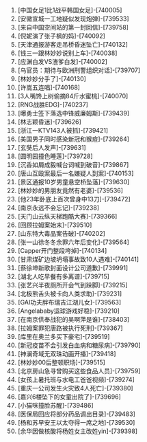 
1. [中国女足1比1战平韩国女足]-[740005]
1. [安徽宣城一工地疑似发现炮弹]-[739533]
1. [来自中国空间站的第一封回信]-[739758]
1. [倪妮演了张子枫的妈]-[740092]
1. [天津通报游客走吊桥昏迷坠亡]-[740132]
1. [钱三一跟林妙妙说别上车]-[740038]
1. [应渊白发VS渣爹白发]-[740002]
1. [乌官员：期待与欧洲刑警组织对话]-[739707]
1. [林妙妙分手了]-[740130]
1. [许嵩五连唱]-[740168]
1. [3人嘴馋上树偷摘84斤水蜜桃]-[740070]
1. [RNG战胜EDG]-[740237]
1. [曝勇士签下落选中锋威廉姆斯]-[739439]
1. [林志颖昏迷]-[739626]
1. [浙江一KTV143人被抓]-[739421]
1. [美国男子同时感染新冠和猴痘]-[739264]
1. [玄奘后人发声]-[739631]
1. [圆明园撞色睡莲]-[739728]
1. [沉香如屑成毅喊台词喊到破音]-[739867]
1. [唐山互殴案最后一名嫌疑人到案]-[740153]
1. [景区通报10岁男童悬空桥坠落]-[739630]
1. [林妙妙的男朋友竟然有老婆]-[739536]
1. [他23年卧底上百次曾身中13刀]-[739472]
1. [南京永远不会忘记]-[739238]
1. [天门山云纵天梯跑酷大赛]-[739366]
1. [回顾拉姆案始末]-[739510]
1. [山东特大毒品案告破]-[740202]
1. [张一山徐冬冬余罪六年后变化]-[739564]
1. [Capper开门整段垮掉]-[740134]
1. [甘肃煤矿边坡坍塌事故致10人遇难]-[740141]
1. [蔡徐坤新歌封面设计公司道歉]-[739991]
1. [湖北人吃早餐有多离谱]-[739715]
1. [张艺兴半夜厕所开会气到跺脚]-[739215]
1. [北极熊舌头被卡向人类求助]-[739231]
1. [GAI功夫胖布瑞吉江湖儿女]-[739563]
1. [Angelababy运球游戏好稳]-[739210]
1. [在南京供奉战犯的吴啊萍是谁]-[738403]
1. [拉姆案罪犯唐路被执行死刑]-[739367]
1. [库里在奥兰多买下豪宅]-[739519]
1. [新冠疫苗不会引发白血病和糖尿病]-[739790]
1. [神澜奇域无双珠动画开播]-[739418]
1. [林妙妙00后整顿职场]-[739515]
1. [北京房山急寻曾购买这些食品人员]-[739759]
1. [女孩上暑托班与水电工爸爸视频]-[739274]
1. [重庆一公司发生火灾致4人死亡]-[739380]
1. [嘉兴6楼坠下的女童出院了]-[739696]
1. [小猫咪撞脸苏醒]-[739486]
1. [医保局回应将部分药品调出目录]-[739483]
1. [杨和苏早安王以太夺得一席之地]-[739530]
1. [余华因做核酸将杨姓女主改姓yin]-[739398]